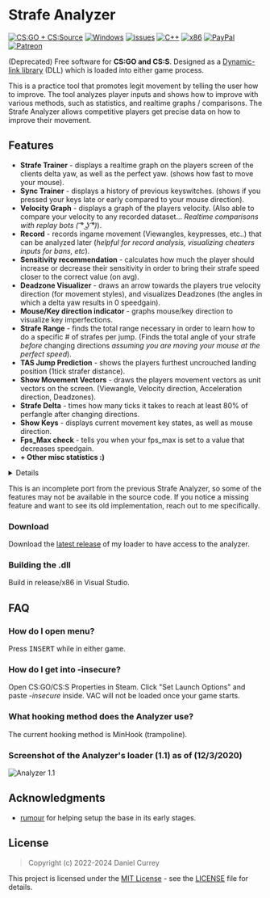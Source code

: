 # Strafe Analyzer
[![CS:GO + CS:Source](https://img.shields.io/badge/game-CS:GO%20+%20CS:Source-yellow.svg?style=plastic)](https://store.steampowered.com/app/730/CounterStrike_Global_Offensive/) 
[![Windows](https://img.shields.io/badge/platform-Windows-0078d7.svg?style=plastic)](https://en.wikipedia.org/wiki/Microsoft_Windows) 
[![issues](https://img.shields.io/github/issues/spicy/StrafeAnalyzer.svg?style=plastic)](https://github.com/spicy/StrafeAnalyzer/issues)
[![C++](https://img.shields.io/badge/language-C%2B%2B-%23f34b7d.svg?style=plastic)](https://en.wikipedia.org/wiki/C%2B%2B) 
[![x86](https://img.shields.io/badge/arch-x86-red.svg?style=plastic)](https://en.wikipedia.org/wiki/X86)
[![PayPal](https://img.shields.io/badge/donate-PayPal-104098.svg?style=plastic&logo=PayPal)](https://paypal.me/spicycurrey)
[![Patreon](https://img.shields.io/badge/support%20me-Patreon-104098.svg?style=plastic&logo=Patreon)](https://www.patreon.com/spicycurrey)

(Deprecated) Free software for **CS:GO and CS:S**. Designed as a [Dynamic-link library](https://en.wikipedia.org/wiki/Dynamic-link_library) (DLL) which is loaded into either game process.

This is a practice tool that promotes legit movement by telling the user how to improve. The tool analyzes player inputs and shows how to improve with various methods, such as statistics, and realtime graphs / comparisons. The Strafe Analyzer allows competitive players get precise data on how to improve their movement. 

## Features
*   **Strafe Trainer** - displays a realtime graph on the players screen of the clients delta yaw, as well as the perfect yaw. (shows how fast to move your mouse).
*   **Sync Trainer** - displays a history of previous keyswitches. (shows if you pressed your keys late or early compared to your mouse direction).
*   **Velocity Graph** - displays a graph of the players velocity. (Also able to compare your velocity to any recorded dataset... *Realtime comparisons with replay bots ( ͡° ͜ʖ ͡°)*).
*   **Record** - records ingame movement (Viewangles, keypresses, etc..) that can be analyzed later (*helpful for record analysis, visualizing cheaters inputs for bans, etc*).
*   **Sensitivity recommendation** - calculates how much the player should increase or decrease their sensitivity in order to bring their strafe speed closer to the correct value (on avg).
*   **Deadzone Visualizer** - draws an arrow towards the players true velocity direction (for movement styles), and visualizes Deadzones (the angles in which a delta yaw results in 0 speedgain).
*   **Mouse/Key direction indicator** - graphs mouse/key direction to visualize key imperfections.
*   **Strafe Range** - finds the total range necessary in order to learn how to do a specific # of strafes per jump. (Finds the total angle of your strafe *before* changing directions *assuming you are moving your mouse at the perfect speed*).
*   **TAS Jump Prediction** - shows the players furthest uncrouched landing position (1tick strafer distance).
*   **Show Movement Vectors** - draws the players movement vectors as unit vectors on the screen. (Viewangle, Velocity direction, Acceleration direction, Deadzones).
*   **Strafe Delta** - times how many ticks it takes to reach at least 80% of perfangle after changing directions.
*   **Show Keys** - displays current movement key states, as well as mouse direction.
*   **Fps_Max check** - tells you when your fps_max is set to a value that decreases speedgain.
*   **+ Other misc statistics :)**

<details>

*   **+ changeable UI positions for most features** 

</details>

This is an incomplete port from the previous Strafe Analyzer, so some of the features may not be available in the source code. If you notice a missing feature and want to see its old implementation, reach out to me specifically.

### Download

Download the [latest release](https://github.com/spicy/StrafeAnalyzer/releases/latest) of my loader to have access to the analyzer.

### Building the .dll

Build in release/x86 in Visual Studio.

## FAQ
### How do I open menu?
Press <kbd>INSERT</kbd> while in either game.

### How do I get into -insecure?
Open CS:GO/CS:S Properties in Steam. Click "Set Launch Options" and paste *-insecure* inside. VAC will not be loaded once your game starts.

### What hooking method does the Analyzer use?
The current hooking method is MinHook (trampoline).

### Screenshot of the Analyzer's loader (1.1) as of (12/3/2020)
![Analyzer 1.1](https://github.com/spicy/StrafeAnalyzer/blob/master/loader.png?raw=true)

## Acknowledgments

*   [rumour](https://github.com/rumoura) for helping setup the base in its early stages.

## License
> Copyright (c) 2022-2024 Daniel Currey

This project is licensed under the [MIT License](https://opensource.org/licenses/mit-license.php) - see the [LICENSE](https://github.com/spicy/StrafeAnalyzer/LICENSE) file for details.
